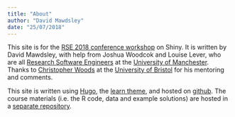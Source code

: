 ```yaml
---
title: "About"
author: "David Mawdsley"
date: "25/07/2018"
---
```


This site is for the [RSE 2018 conference workshop](https://rse.ac.uk/conf2018/) on Shiny. It is written by David Mawdsley, with help from Joshua Woodcok and Louise Lever, who are all [Research Software Engineers](https://rse.ac.uk/conf2018/) at the [University of Manchester](https://www.manchester.ac.uk).  Thanks to [Christopher Woods](http://chryswoods.com/) at the [University of Bristol](https://www.bristol.ac.uk) for his mentoring and comments.

This site is written using [Hugo](https://gohugo.io/), the [learn theme](https://github.com/matcornic/hugo-theme-learn/), and hosted on [github](https://github.com/UoMResearchIT/RSE18-shiny-workshop). The course materials (i.e. the R code, data and example solutions) are hosted in a [separate repository](https://github.com/UoMResearchIT/RSE18-shiny-workshop-materials/).
